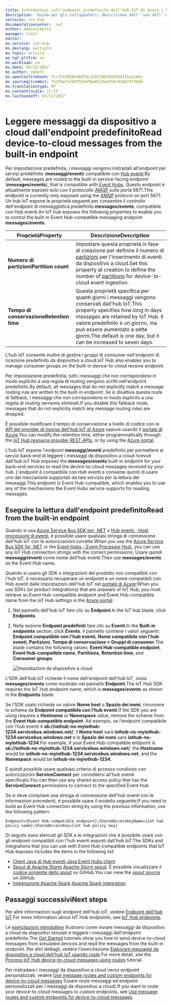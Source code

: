 ```yaml
---
title: Informazioni sull'endpoint predefinito dell'hub IoT di Azure | Microsoft Docs
description: 'Guida per gli sviluppatori: descrizione dell''uso dell''endpoint predefinito compatibile con l''hub eventi per la lettura dei messaggi da dispositivo a cloud.'
services: iot-hub
documentationcenter: .net
author: dominicbetts
manager: timlt
editor: 
ms.service: iot-hub
ms.devlang: multiple
ms.topic: article
ms.tgt_pltfrm: na
ms.workload: na
ms.date: 05/25/2017
ms.author: dobett
ms.openlocfilehash: fcc3743028e369fdc42b71887d49fb41fba2c0dc
ms.sourcegitcommit: f537befafb079256fba0529ee554c034d73f36b0
ms.translationtype: MT
ms.contentlocale: it-IT
ms.lasthandoff: 07/11/2017
---
```

# <a name="read-device-to-cloud-messages-from-the-built-in-endpoint"></a><span data-ttu-id="17ded-103">Leggere messaggi da dispositivo a cloud dall'endpoint predefinito</span><span class="sxs-lookup"><span data-stu-id="17ded-103">Read device-to-cloud messages from the built-in endpoint</span></span>

<span data-ttu-id="17ded-104">Per impostazione predefinita, i messaggi vengono instradati all'endpoint per servizi predefinito (**messaggi/eventi**) compatibile con [Hub eventi][lnk-event-hubs].</span><span class="sxs-lookup"><span data-stu-id="17ded-104">By default, messages are routed to the built-in service-facing endpoint (**messages/events**), that is compatible with [Event Hubs][lnk-event-hubs].</span></span> <span data-ttu-id="17ded-105">Questo endpoint è attualmente esposto solo con il protocollo [AMQP][lnk-amqp] sulla porta 5671.</span><span class="sxs-lookup"><span data-stu-id="17ded-105">This endpoint is currently only exposed using the [AMQP][lnk-amqp] protocol on port 5671.</span></span> <span data-ttu-id="17ded-106">Un hub IoT espone le proprietà seguenti per consentire il controllo dell'endpoint di messaggistica predefinito **messages/events**, compatibile con Hub eventi.</span><span class="sxs-lookup"><span data-stu-id="17ded-106">An IoT hub exposes the following properties to enable you to control the built-in Event Hub-compatible messaging endpoint **messages/events**.</span></span>

| <span data-ttu-id="17ded-107">Proprietà</span><span class="sxs-lookup"><span data-stu-id="17ded-107">Property</span></span>            | <span data-ttu-id="17ded-108">Descrizione</span><span class="sxs-lookup"><span data-stu-id="17ded-108">Description</span></span> |
| ------------------- | ----------- |
| <span data-ttu-id="17ded-109">**Numero di partizioni**</span><span class="sxs-lookup"><span data-stu-id="17ded-109">**Partition count**</span></span> | <span data-ttu-id="17ded-110">Impostare questa proprietà in fase di creazione per definire il numero di [partizioni][lnk-event-hub-partitions] per l'inserimento di eventi da dispositivo a cloud.</span><span class="sxs-lookup"><span data-stu-id="17ded-110">Set this property at creation to define the number of [partitions][lnk-event-hub-partitions] for device-to-cloud event ingestion.</span></span> |
| <span data-ttu-id="17ded-111">**Tempo di conservazione**</span><span class="sxs-lookup"><span data-stu-id="17ded-111">**Retention time**</span></span>  | <span data-ttu-id="17ded-112">Questa proprietà specifica per quanti giorni i messaggi vengono conservati dall'hub IoT.</span><span class="sxs-lookup"><span data-stu-id="17ded-112">This property specifies how long in days messages are retained by IoT Hub.</span></span> <span data-ttu-id="17ded-113">Il valore predefinito è un giorno, ma può essere aumentato a sette giorni.</span><span class="sxs-lookup"><span data-stu-id="17ded-113">The default is one day, but it can be increased to seven days.</span></span> |

<span data-ttu-id="17ded-114">L'hub IoT consente inoltre di gestire i gruppi di consumer nell'endpoint di ricezione predefinito da dispositivo a cloud.</span><span class="sxs-lookup"><span data-stu-id="17ded-114">IoT Hub also enables you to manage consumer groups on the built-in device-to-cloud receive endpoint.</span></span>

<span data-ttu-id="17ded-115">Per impostazione predefinita, tutti i messaggi che non corrispondono in modo esplicito a una regola di routing vengono scritti nell'endpoint predefinito.</span><span class="sxs-lookup"><span data-stu-id="17ded-115">By default, all messages that do not explicitly match a message routing rule are written to the built-in endpoint.</span></span> <span data-ttu-id="17ded-116">Se si disattiva questa route di fallback, i messaggi che non corrispondono in modo esplicito a una regola di routing verranno eliminati.</span><span class="sxs-lookup"><span data-stu-id="17ded-116">If you disable this fallback route, messages that do not explicitly match any message routing rules are dropped.</span></span>

<span data-ttu-id="17ded-117">È possibile modificare il tempo di conservazione a livello di codice con le [API del provider di risorse dell'hub IoT di Azure][lnk-resource-provider-apis] oppure usando il [portale di Azure][lnk-management-portal].</span><span class="sxs-lookup"><span data-stu-id="17ded-117">You can modify the retention time, either programmatically through the [IoT Hub resource provider REST APIs][lnk-resource-provider-apis], or by using the [Azure portal][lnk-management-portal].</span></span>

<span data-ttu-id="17ded-118">L'hub IoT espone l'endpoint **messaggi/eventi** predefinito per permettere ai servizi back-end di leggere i messaggi da dispositivo a cloud ricevuti dall'hub.</span><span class="sxs-lookup"><span data-stu-id="17ded-118">IoT Hub exposes the **messages/events** built-in endpoint for your back-end services to read the device-to-cloud messages received by your hub.</span></span> <span data-ttu-id="17ded-119">L'endpoint è compatibile con Hub eventi e consente quindi di usare uno dei meccanismi supportati da tale servizio per la lettura dei messaggi.</span><span class="sxs-lookup"><span data-stu-id="17ded-119">This endpoint is Event Hub-compatible, which enables you to use any of the mechanisms the Event Hubs service supports for reading messages.</span></span>

## <a name="read-from-the-built-in-endpoint"></a><span data-ttu-id="17ded-120">Eseguire la lettura dall'endpoint predefinito</span><span class="sxs-lookup"><span data-stu-id="17ded-120">Read from the built-in endpoint</span></span>

<span data-ttu-id="17ded-121">Quando si usa [Azure Service Bus SDK per .NET][lnk-servicebus-sdk] o [Hub eventi - Host processore di eventi][lnk-eventprocessorhost], è possibile usare qualsiasi stringa di connessione dell'hub IoT con le autorizzazioni corrette.</span><span class="sxs-lookup"><span data-stu-id="17ded-121">When you use the [Azure Service Bus SDK for .NET][lnk-servicebus-sdk] or the [Event Hubs - Event Processor Host][lnk-eventprocessorhost], you can use any IoT Hub connection strings with the correct permissions.</span></span> <span data-ttu-id="17ded-122">Usare quindi **messaggi/eventi** come nome dell'hub eventi.</span><span class="sxs-lookup"><span data-stu-id="17ded-122">Then use **messages/events** as the Event Hub name.</span></span>

<span data-ttu-id="17ded-123">Quando si usano gli SDK o integrazioni del prodotto non compatibili con l'hub IoT, è necessario recuperare un endpoint e un nome compatibili con Hub eventi dalle impostazioni dell'hub IoT nel [portale di Azure][lnk-management-portal]:</span><span class="sxs-lookup"><span data-stu-id="17ded-123">When you use SDKs (or product integrations) that are unaware of IoT Hub, you must retrieve an Event Hub-compatible endpoint and Event Hub-compatible name from the IoT Hub settings in the [Azure portal][lnk-management-portal]:</span></span>

1. <span data-ttu-id="17ded-124">Nel pannello dell'hub IoT fare clic su **Endpoint**.</span><span class="sxs-lookup"><span data-stu-id="17ded-124">In the IoT hub blade, click **Endpoints**.</span></span>
1. <span data-ttu-id="17ded-125">Nella sezione **Endpoint predefiniti** fare clic su **Eventi**.</span><span class="sxs-lookup"><span data-stu-id="17ded-125">In the **Built-in endpoints** section, click **Events**.</span></span> <span data-ttu-id="17ded-126">Il pannello contiene i valori seguenti: **Endpoint compatibile con l'hub eventi**, **Nome compatibile con l'hub eventi**, **Partizioni**, **Tempo di conservazione** e **Gruppi di consumer**.</span><span class="sxs-lookup"><span data-stu-id="17ded-126">The blade contains the following values: **Event Hub-compatible endpoint**, **Event Hub-compatible name**, **Partitions**, **Retention time**, and **Consumer groups**.</span></span>

    ![Impostazioni da dispositivo a cloud][img-eventhubcompatible]

<span data-ttu-id="17ded-128">L'SDK dell'hub IoT richiede il nome dell'endpoint dell'hub IoT, ossia **messages/events** come mostrato nel pannello **Endpoint**.</span><span class="sxs-lookup"><span data-stu-id="17ded-128">The IoT Hub SDK requires the IoT Hub endpoint name, which is **messages/events** as shown in the **Endpoints** blade.</span></span>

<span data-ttu-id="17ded-129">Se l'SDK usato richiede un valore **Nome host** o **Spazio dei nomi**, rimuovere lo schema da **Endpoint compatibile con l'hub eventi**.</span><span class="sxs-lookup"><span data-stu-id="17ded-129">If the SDK you are using requires a **Hostname** or **Namespace** value, remove the scheme from the **Event Hub-compatible endpoint**.</span></span> <span data-ttu-id="17ded-130">Ad esempio, se l'endpoint compatibile con l'hub eventi è **sb://iothub-ns-myiothub-1234.servicebus.windows.net/**, il **Nome host** sarà **iothub-ns-myiothub-1234.servicebus.windows.net** e lo **Spazio dei nomi** sarà **iothub-ns-myiothub-1234**.</span><span class="sxs-lookup"><span data-stu-id="17ded-130">For example, if your Event Hub-compatible endpoint is **sb://iothub-ns-myiothub-1234.servicebus.windows.net/**, the **Hostname** would be **iothub-ns-myiothub-1234.servicebus.windows.net**, and the **Namespace** would be **iothub-ns-myiothub-1234**.</span></span>

<span data-ttu-id="17ded-131">È quindi possibile usare qualsiasi criterio di accesso condiviso con autorizzazioni **ServiceConnect** per connettersi all'hub eventi specificato.</span><span class="sxs-lookup"><span data-stu-id="17ded-131">You can then use any shared access policy that has the **ServiceConnect** permissions to connect to the specified Event Hub.</span></span>

<span data-ttu-id="17ded-132">Se si deve compilare una stringa di connessione dell'hub eventi con le informazioni precedenti, è possibile usare il modello seguente:</span><span class="sxs-lookup"><span data-stu-id="17ded-132">If you need to build an Event Hub connection string by using the previous information, use the following pattern:</span></span>

`Endpoint={Event Hub-compatible endpoint};SharedAccessKeyName={iot hub policy name};SharedAccessKey={iot hub policy key}`

<span data-ttu-id="17ded-133">Di seguito sono elencati gli SDK e le integrazioni che è possibile usare con gli endpoint compatibili con l'hub eventi esposti dall'hub IoT:</span><span class="sxs-lookup"><span data-stu-id="17ded-133">The SDKs and integrations that you can use with Event Hub-compatible endpoints that IoT Hub exposes includes the items in the following list:</span></span>

* <span data-ttu-id="17ded-134">[Client Java di Hub eventi](https://github.com/hdinsight/eventhubs-client).</span><span class="sxs-lookup"><span data-stu-id="17ded-134">[Java Event Hubs client](https://github.com/hdinsight/eventhubs-client).</span></span>
* <span data-ttu-id="17ded-135">[Spout di Apache Storm](../hdinsight/hdinsight-storm-develop-csharp-event-hub-topology.md).</span><span class="sxs-lookup"><span data-stu-id="17ded-135">[Apache Storm spout](../hdinsight/hdinsight-storm-develop-csharp-event-hub-topology.md).</span></span> <span data-ttu-id="17ded-136">È possibile visualizzare il [codice sorgente dello spout](https://github.com/apache/storm/tree/master/external/storm-eventhubs) su GitHub.</span><span class="sxs-lookup"><span data-stu-id="17ded-136">You can view the [spout source](https://github.com/apache/storm/tree/master/external/storm-eventhubs) on GitHub.</span></span>
* <span data-ttu-id="17ded-137">[Integrazione Apache Spark](../hdinsight/hdinsight-apache-spark-eventhub-streaming.md).</span><span class="sxs-lookup"><span data-stu-id="17ded-137">[Apache Spark integration](../hdinsight/hdinsight-apache-spark-eventhub-streaming.md).</span></span>

## <a name="next-steps"></a><span data-ttu-id="17ded-138">Passaggi successivi</span><span class="sxs-lookup"><span data-stu-id="17ded-138">Next steps</span></span>

<span data-ttu-id="17ded-139">Per altre informazioni sugli endpoint dell'hub IoT, vedere [Endpoint dell'hub IoT][lnk-endpoints].</span><span class="sxs-lookup"><span data-stu-id="17ded-139">For more information about IoT Hub endpoints, see [IoT Hub endpoints][lnk-endpoints].</span></span>

<span data-ttu-id="17ded-140">Le [esercitazioni introduttive][lnk-get-started] illustrano come inviare messaggi da dispositivo a cloud da dispositivi simulati e leggere i messaggi dall'endpoint predefinito.</span><span class="sxs-lookup"><span data-stu-id="17ded-140">The [Get Started][lnk-get-started] tutorials show you how to send device-to-cloud messages from simulated devices and read the messages from the built-in endpoint.</span></span> <span data-ttu-id="17ded-141">Per altri dettagli, vedere l'esercitazione [Elaborare messaggi da dispositivo a cloud dell'hub IoT usando route][lnk-d2c-tutorial].</span><span class="sxs-lookup"><span data-stu-id="17ded-141">For more detail, see the [Process IoT Hub device-to-cloud messages using routes][lnk-d2c-tutorial] tutorial.</span></span>

<span data-ttu-id="17ded-142">Per instradare i messaggi da dispositivo a cloud verso endpoint personalizzati, vedere [Use message routes and custom endpoints for device-to-cloud messages][lnk-custom] (Usare route messaggi ed endpoint personalizzati per i messaggi da dispositivo a cloud).</span><span class="sxs-lookup"><span data-stu-id="17ded-142">If you want to route your device-to-cloud messages to custom endpoints, see [Use message routes and custom endpoints for device-to-cloud messages][lnk-custom].</span></span>

[img-eventhubcompatible]: ./media/iot-hub-devguide-messages-read-builtin/eventhubcompatible.png

[lnk-custom]: iot-hub-devguide-messages-read-custom.md
[lnk-get-started]: iot-hub-get-started.md
[lnk-endpoints]: iot-hub-devguide-endpoints.md
[lnk-resource-provider-apis]: https://docs.microsoft.com/rest/api/iothub/iothubresource
[lnk-event-hubs]: http://azure.microsoft.com/documentation/services/event-hubs/
[lnk-management-portal]: https://portal.azure.com
[lnk-d2c-tutorial]: iot-hub-csharp-csharp-process-d2c.md
[lnk-event-hub-partitions]: ../event-hubs/event-hubs-features.md#partitions
[lnk-servicebus-sdk]: https://www.nuget.org/packages/WindowsAzure.ServiceBus
[lnk-eventprocessorhost]: http://blogs.msdn.com/b/servicebus/archive/2015/01/16/event-processor-host-best-practices-part-1.aspx
[lnk-amqp]: https://www.amqp.org/
